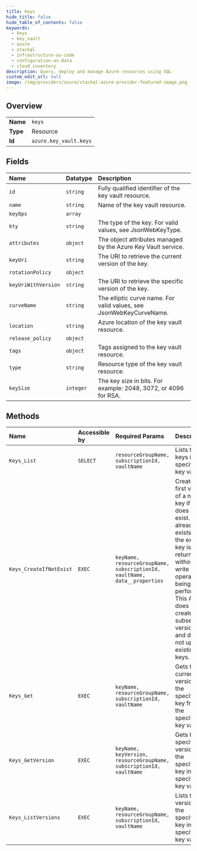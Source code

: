 ```yaml
---
title: keys
hide_title: false
hide_table_of_contents: false
keywords:
  - keys
  - key_vault
  - azure    
  - stackql
  - infrastructure-as-code
  - configuration-as-data
  - cloud inventory
description: Query, deploy and manage Azure resources using SQL
custom_edit_url: null
image: /img/providers/azure/stackql-azure-provider-featured-image.png
---
```

  
    

## Overview
<table><tbody>
<tr><td><b>Name</b></td><td><code>keys</code></td></tr>
<tr><td><b>Type</b></td><td>Resource</td></tr>
<tr><td><b>Id</b></td><td><code>azure.key_vault.keys</code></td></tr>
</tbody></table>

## Fields
| Name | Datatype | Description |
|:-----|:---------|:------------|
| `id` | `string` | Fully qualified identifier of the key vault resource. |
| `name` | `string` | Name of the key vault resource. |
| `keyOps` | `array` |  |
| `kty` | `string` | The type of the key. For valid values, see JsonWebKeyType. |
| `attributes` | `object` | The object attributes managed by the Azure Key Vault service. |
| `keyUri` | `string` | The URI to retrieve the current version of the key. |
| `rotationPolicy` | `object` |  |
| `keyUriWithVersion` | `string` | The URI to retrieve the specific version of the key. |
| `curveName` | `string` | The elliptic curve name. For valid values, see JsonWebKeyCurveName. |
| `location` | `string` | Azure location of the key vault resource. |
| `release_policy` | `object` |  |
| `tags` | `object` | Tags assigned to the key vault resource. |
| `type` | `string` | Resource type of the key vault resource. |
| `keySize` | `integer` | The key size in bits. For example: 2048, 3072, or 4096 for RSA. |
## Methods
| Name | Accessible by | Required Params | Description |
|:-----|:--------------|:----------------|:------------|
| `Keys_List` | `SELECT` | `resourceGroupName, subscriptionId, vaultName` | Lists the keys in the specified key vault. |
| `Keys_CreateIfNotExist` | `EXEC` | `keyName, resourceGroupName, subscriptionId, vaultName, data__properties` | Creates the first version of a new key if it does not exist. If it already exists, then the existing key is returned without any write operations being performed. This API does not create subsequent versions, and does not update existing keys. |
| `Keys_Get` | `EXEC` | `keyName, resourceGroupName, subscriptionId, vaultName` | Gets the current version of the specified key from the specified key vault. |
| `Keys_GetVersion` | `EXEC` | `keyName, keyVersion, resourceGroupName, subscriptionId, vaultName` | Gets the specified version of the specified key in the specified key vault. |
| `Keys_ListVersions` | `EXEC` | `keyName, resourceGroupName, subscriptionId, vaultName` | Lists the versions of the specified key in the specified key vault. |
